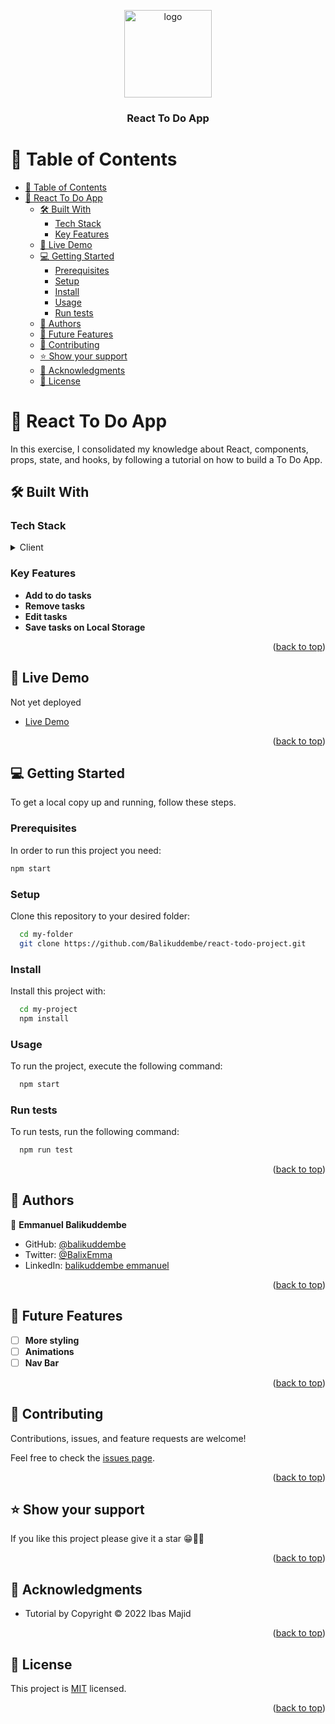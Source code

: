 <a name="readme-top"></a>

<div align="center">

  <img src="murple_logo.png" alt="logo" width="140"  height="auto" />
  <br/>

  <h3><b>React To Do App</b></h3>

</div>

# 📗 Table of Contents

- [📗 Table of Contents](#-table-of-contents)
- [📖 React To Do App ](#-react-to-do-app-)
  - [🛠 Built With ](#-built-with-)
    - [Tech Stack ](#tech-stack-)
    - [Key Features ](#key-features-)
  - [🚀 Live Demo ](#-live-demo-)
  - [💻 Getting Started ](#-getting-started-)
    - [Prerequisites](#prerequisites)
    - [Setup](#setup)
    - [Install](#install)
    - [Usage](#usage)
    - [Run tests](#run-tests)
  - [👥 Authors ](#-authors-)
  - [🔭 Future Features ](#-future-features-)
  - [🤝 Contributing ](#-contributing-)
  - [⭐️ Show your support ](#️-show-your-support-)
  - [🙏 Acknowledgments ](#-acknowledgments-)
  - [📝 License ](#-license-)

# 📖 React To Do App <a name="about-project"></a>

In this exercise, I consolidated my knowledge about React, components, props, state, and hooks, by following a tutorial on how to build a To Do App.

## 🛠 Built With <a name="built-with"></a>

### Tech Stack <a name="tech-stack"></a>

<details>
  <summary>Client</summary>
  <ul>
    <li><a href="https://reactjs.org/">React.js</a></li>
  </ul>
</details>

### Key Features <a name="key-features"></a>

- **Add to do tasks**
- **Remove tasks**
- **Edit tasks**
- **Save tasks on Local Storage**

<p align="right">(<a href="#readme-top">back to top</a>)</p>

## 🚀 Live Demo <a name="live-demo"></a>

Not yet deployed

- [Live Demo](https://react-todo-app-a4i5.onrender.com)

<p align="right">(<a href="#readme-top">back to top</a>)</p>

## 💻 Getting Started <a name="getting-started"></a>

To get a local copy up and running, follow these steps.

### Prerequisites

In order to run this project you need:

```sh
npm start
```

### Setup

Clone this repository to your desired folder:

```sh
  cd my-folder
  git clone https://github.com/Balikuddembe/react-todo-project.git
```

### Install

Install this project with:

```sh
  cd my-project
  npm install
```

### Usage

To run the project, execute the following command:

```sh
  npm start
```

### Run tests

To run tests, run the following command:

```sh
  npm run test
```

<p align="right">(<a href="#readme-top">back to top</a>)</p>

## 👥 Authors <a name="authors"></a>

👤 **Emmanuel Balikuddembe**

- GitHub: [@balikuddembe](https://github.com/Balikuddembe)
- Twitter: [@BalixEmma](https://twitter.com/BalixEmma)
- LinkedIn: [balikuddembe emmanuel](https://www.linkedin.com/in/emmanuel-balikuddembe-763765b2/)

<p align="right">(<a href="#readme-top">back to top</a>)</p>

## 🔭 Future Features <a name="future-features"></a>

- [ ] **More styling**
- [ ] **Animations**
- [ ] **Nav Bar**

<p align="right">(<a href="#readme-top">back to top</a>)</p>

## 🤝 Contributing <a name="contributing"></a>

Contributions, issues, and feature requests are welcome!

Feel free to check the [issues page](https://github.com/Balikuddembe/react-todo-project/issues).

<p align="right">(<a href="#readme-top">back to top</a>)</p>

## ⭐️ Show your support <a name="support"></a>

If you like this project please give it a star 😁🌟✨

<p align="right">(<a href="#readme-top">back to top</a>)</p>

## 🙏 Acknowledgments <a name="acknowledgements"></a>

- Tutorial by Copyright © 2022 Ibas Majid

<p align="right">(<a href="#readme-top">back to top</a>)</p>

## 📝 License <a name="license"></a>

This project is [MIT](./LICENSE) licensed.

<p align="right">(<a href="#readme-top">back to top</a>)</p>
